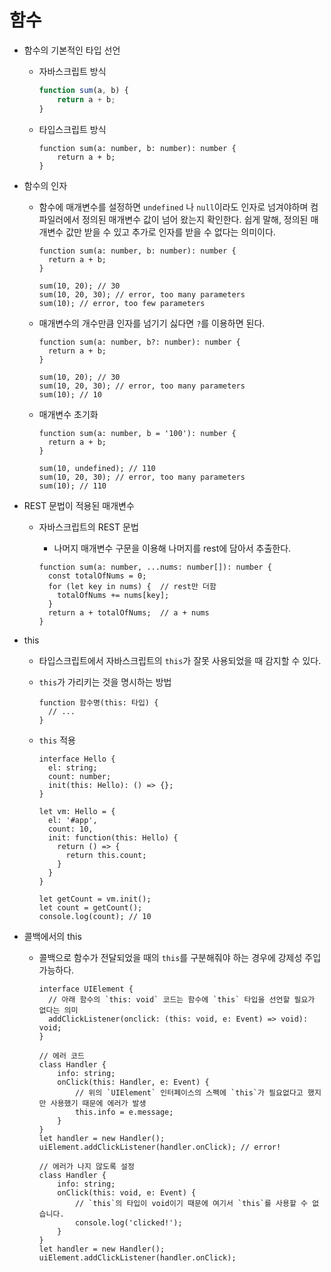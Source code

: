 # 함수

- 함수의 기본적인 타입 선언
    - 자바스크립트 방식
        
        ```jsx
        function sum(a, b) {
        	return a + b;
        }
        ```
        
    
    - 타입스크립트 방식
        
        ```tsx
        function sum(a: number, b: number): number {
        	return a + b;
        }
        ```
        
- 함수의 인자
    - 함수에 매개변수를 설정하면 `undefined` 나 `null`이라도 인자로 넘겨야하며 컴파일러에서 정의된 매개변수 값이 넘어 왔는지 확인한다. 쉽게 말해, 정의된 매개변수 값만 받을 수 있고 추가로 인자를 받을 수 없다는 의미이다.
        
        ```tsx
        function sum(a: number, b: number): number {
          return a + b;
        }
        
        sum(10, 20); // 30
        sum(10, 20, 30); // error, too many parameters
        sum(10); // error, too few parameters
        ```
        
    - 매개변수의 개수만큼 인자를 넘기기 싫다면 `?`를 이용하면 된다.
        
        ```tsx
        function sum(a: number, b?: number): number {
          return a + b;
        }
        
        sum(10, 20); // 30
        sum(10, 20, 30); // error, too many parameters
        sum(10); // 10
        ```
        
    - 매개변수 초기화
        
        ```tsx
        function sum(a: number, b = '100'): number {
          return a + b;
        }
        
        sum(10, undefined); // 110
        sum(10, 20, 30); // error, too many parameters
        sum(10); // 110
        ```
        
- REST 문법이 적용된 매개변수
    - 자바스크립트의 REST 문법
        - 나머지 매개변수 구문을 이용해 나머지를 rest에 담아서 추출한다.
        
        ```tsx
        function sum(a: number, ...nums: number[]): number {
          const totalOfNums = 0;
          for (let key in nums) {  // rest만 더함
            totalOfNums += nums[key];
          }
          return a + totalOfNums;  // a + nums
        }
        ```
        
- this
    - 타입스크립트에서 자바스크립트의 `this`가 잘못 사용되었을 때 감지할 수 있다.
    - `this`가 가리키는 것을 명시하는 방법
        
        ```tsx
        function 함수명(this: 타입) {
          // ...
        }
        ```
        
    - `this` 적용
        
        ```tsx
        interface Hello {
          el: string;
          count: number;
          init(this: Hello): () => {};
        }
        
        let vm: Hello = {
          el: '#app',
          count: 10,
          init: function(this: Hello) {
            return () => {
              return this.count;
            }
          }
        }
        
        let getCount = vm.init();
        let count = getCount();
        console.log(count); // 10
        ```
        
- 콜백에서의 this
    - 콜백으로 함수가 전달되었을 때의 `this`를 구분해줘야 하는 경우에 강제성 주입 가능하다.
        
        ```tsx
        interface UIElement {
          // 아래 함수의 `this: void` 코드는 함수에 `this` 타입을 선언할 필요가 없다는 의미
          addClickListener(onclick: (this: void, e: Event) => void): void;
        }
        
        // 에러 코드
        class Handler {
            info: string;
            onClick(this: Handler, e: Event) {
                // 위의 `UIElement` 인터페이스의 스펙에 `this`가 필요없다고 했지만 사용했기 때문에 에러가 발생
                this.info = e.message;
            }
        }
        let handler = new Handler();
        uiElement.addClickListener(handler.onClick); // error!
        
        // 에러가 나지 않도록 설정
        class Handler {
            info: string;
            onClick(this: void, e: Event) {
                // `this`의 타입이 void이기 때문에 여기서 `this`를 사용할 수 없습니다.
                console.log('clicked!');
            }
        }
        let handler = new Handler();
        uiElement.addClickListener(handler.onClick);
        ```
